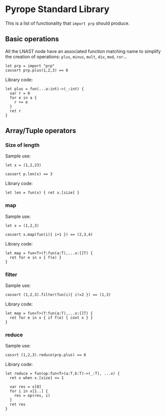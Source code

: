 # Pyrope Standard Library

This is a list of functionality that `import prp` should produce.

## Basic operations

All the LNAST node have an associated function matching name to simplify the
creation of operations: `plus`, `minus`, `mult`, `div`, `mod`, `ror`... 

```
let prp = import "prp"
cassert prp.plus(1,2,3) == 6
```

Library code:
```
let plus = fun(...a:int)->(_:int) {
  var r = 0
  for e in a {
    r += e
  }
  ret r
}
```

## Array/Tuple operators

### Size of length

Sample use:
```
let x = (1,2,23)

cassert p.len(x) == 3
```

Library code:
```
let len = fun(x) { ret x.[size] }
```

### map

Sample use:

```
let x = (1,2,3)

cassert x.map(fun(i){ i+1 }) == (2,3,4)
```

Library code:
```
let map = fun<T>(f:fun(a:T),...x:[]T) {
  ret for e in x { f(e) }
}
```

### filter

Sample use:

```
cassert (1,2,3).filter(fun(i){ i!=2 }) == (1,3)
```

Library code:

```
let map = fun<T>(f:fun(a:T),...x:[]T) {
  ret for e in x { if f(e) { cont x } }
}
```

### reduce

Sample use:

```
cassrt (1,2,3).reduce(prp.plus) == 6
```

Library code:

```
let reduce = fun(op:fun<T>(a:T,b:T)->(_:T), ...x) {
  ret x when x.[size] <= 1

  var res = x[0]
  for i in x[1..] {
    res = op(res, i)
  }
  ret res
}
```

